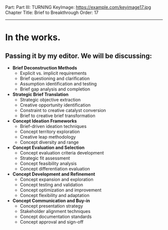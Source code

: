 Part: Part III: TURNING
KeyImage: https://example.com/keyimage17.jpg
Chapter Title: Brief to Breakthrough
Order: 17

---

# In the works.

## Passing it by my editor. We will be discussing:

- **Brief Deconstruction Methods**
  - Explicit vs. implicit requirements
  - Brief questioning and clarification
  - Assumption identification and testing
  - Brief gap analysis and completion
- **Strategic Brief Translation**
  - Strategic objective extraction
  - Creative opportunity identification
  - Constraint to creative catalyst conversion
  - Brief to creative brief transformation
- **Concept Ideation Frameworks**
  - Brief-driven ideation techniques
  - Concept territory exploration
  - Creative leap methodology
  - Concept diversity and range
- **Concept Evaluation and Selection**
  - Concept evaluation criteria development
  - Strategic fit assessment
  - Concept feasibility analysis
  - Concept differentiation evaluation
- **Concept Development and Refinement**
  - Concept expansion and exploration
  - Concept testing and validation
  - Concept optimization and improvement
  - Concept flexibility and adaptation
- **Concept Communication and Buy-in**
  - Concept presentation strategy
  - Stakeholder alignment techniques
  - Concept documentation standards
  - Concept approval and sign-off

<div style="height: 120px;"></div>
